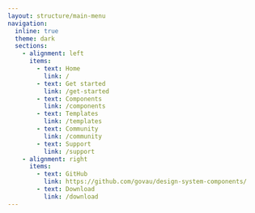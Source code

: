 ```yaml
---
layout: structure/main-menu
navigation:
  inline: true
  theme: dark
  sections:
    - alignment: left
      items:
        - text: Home
          link: /
        - text: Get started
          link: /get-started
        - text: Components
          link: /components
        - text: Templates
          link: /templates
        - text: Community
          link: /community
        - text: Support
          link: /support
    - alignment: right
      items:
        - text: GitHub
          link: https://github.com/govau/design-system-components/
        - text: Download
          link: /download
---
```

